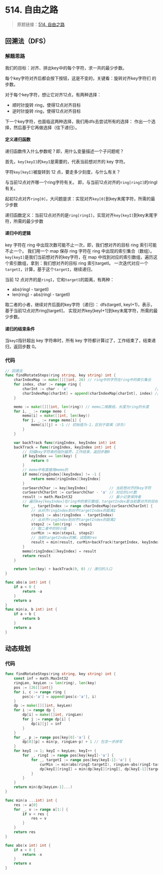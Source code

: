 # 514. 自由之路
> 原题链接：[514. 自由之路](https://leetcode-cn.com/problems/freedom-trail/)
## 回溯法（DFS）
### 解题思路

我们的目标：对齐、拼出key中的每个字符，求一共的最少步数。

每个key字符对齐后都会按下按钮，这是不变的，关键看：旋转对齐key字符们 的步数。

对于每个key字符，想让它对齐12点，有两种选择：
* 顺时针旋转 ring，使得12点对齐目标
* 逆时针旋转 ring，使得12点对齐目标

下一个key字符，也面临这两种选择，我们用dfs去尝试所有的选择：
作出一个选择，然后基于它再做选择（往下递归）。

#### 定义递归函数
递归函数传入什么参数呢？即，用什么变量描述一个子问题呢？

首先，``key[keyI]``的``keyI``是需要的，代表当前想对齐的 key 字符。

字符``key[keyI]``被旋转到 12 点，要走多少刻度，与什么有关？

与当前12点对齐哪一个ring字符有关。
即，与当前12点对齐的``ring[ringI]``的ringI有关。

起初12点对齐``ring[0]``，大问题是求：实现对齐``key[0]``到key末尾字符，所需的最少步数

递归函数定义：当前12点对齐的是``ring[ringI]``，实现对齐``key[keyI]``到key末尾字符，所需的最少步数

#### 递归中的逻辑
key 字符在 ring 中出现次数可能不止一次，即，我们想对齐的目标 ring 索引可能不止一个。
我们用一个 map 保存 ring 字符在 ring 中出现的索引集合（数组）。
``key[keyI]``是我们当前想对齐的key字符，在 map 中找到对应的索引数组，遍历这个索引数组，拿到：我们想对齐的目标 ring 索引targetI。
一次迭代对应一个``targetI``，计算，基于这个``targetI``，继续递归，

当前 12 点对齐的是``ringI``，它和``targetI``的距离，有两种：

* abs(ringI - targetI)
* len(ring) - abs(ringI - targetI)

取二者的小者，继续对齐后面的key字符（递归）：
dfs(targetI, keyI+1)，表示，基于当前12点对齐ring[targetI]，
实现对齐key[keyI+1]到key末尾字符，所需的最少步数。

#### 递归的结束条件
当``keyI``指针超出 key 字符串时，所有 key 字符都计算过了，工作结束了，结束递归，返回步数 0。

### 代码

```go
// 回溯法
func findRotateSteps(ring string, key string) int {
	charIndexMap := make([][]int, 26) // ring中的字符在ring中的索引集合
	for index, char := range ring {
		charInt := char - 'a'                                        // 用到字母a的偏移数代表字符
		charIndexMap[charInt] = append(charIndexMap[charInt], index) // 加入对应的索引集合
	}

	memo := make([][]int, len(ring)) // memo二维数组，长度为ring的长度
	for i, _ := range memo {
		memo[i] = make([]int, len(key))
		for j, _ := range memo[i] {
			memo[i][j] = -1 // 初始值为-1，区别于距离（非负）
		}
	}

	var backTrack func(ringIndex, keyIndex int) int
	backTrack = func(ringIndex, keyIndex int) int {
		// 扫描key字符串的指针越界，工作结束，返回步数0
		if keyIndex == len(key) {
			return 0
		}
		// memo中有直接用memo的
		if memo[ringIndex][keyIndex] != -1 {
			return memo[ringIndex][keyIndex]
		}
		curSearchChar := key[keyIndex]          // 当前想对齐的key字符
		curSearchCharInt := curSearchChar - 'a' // 对应的int数
		result := math.MaxInt32                 // 最小记录保持者
		// 遍历key[keyIndex]在ring中的索引数组，targetIndex是当前要对齐的目标索引
		for _, targetIndex := range charIndexMap[curSearchCharInt] {
			// 从对齐ringIndex到对齐targetIndex的距离1
			steps1 := abs(ringIndex - targetIndex)
			// 从对齐ringIndex到对齐targetIndex的距离2
			steps2 := len(ring) - steps1
			// 取二者中的较小值
			curMin := min(steps1, steps2)
			// 当前targetIndex的解，试图刷res
			result = min(result, curMin+backTrack(targetIndex, keyIndex+1))
		}
		memo[ringIndex][keyIndex] = result
		return result
	}

	return len(key) + backTrack(0, 0) // 递归的入口
}

func abs(a int) int {
	if a < 0 {
		return -a
	}
	return a
}
func min(a, b int) int {
	if a > b {
		return b
	}
	return a
}
```

## 动态规划
### 代码
```go
func findRotateSteps(ring string, key string) int {
	const inf = math.MaxInt32
	ringLen, keyLen := len(ring), len(key)
	pos := [26][]int{}
	for i, c := range ring {
		pos[c-'a'] = append(pos[c-'a'], i)
	}
	dp := make([][]int, keyLen)
	for i := range dp {
		dp[i] = make([]int, ringLen)
		for j := range dp[i] {
			dp[i][j] = inf
		}
	}
	for _, p := range pos[key[0]-'a'] {
		dp[0][p] = min(p, ringLen-p) + 1 // 包含一步拼写
	}
	for keyI := 1; keyI < keyLen; keyI++ {
		for _, ringI := range pos[key[keyI]-'a'] {
			for _, targetI := range pos[key[keyI-1]-'a'] {
				curMin := min(abs(ringI-targetI), ringLen-abs(ringI-targetI))
				dp[keyI][ringI] = min(dp[keyI][ringI], dp[keyI-1][targetI]+curMin+1)
			}
		}
	}
	return min(dp[keyLen-1]...)
}

func min(a ...int) int {
	res := a[0]
	for _, v := range a[1:] {
		if v < res {
			res = v
		}
	}
	return res
}

func abs(x int) int {
	if x < 0 {
		return -x
	}
	return x
}
```
